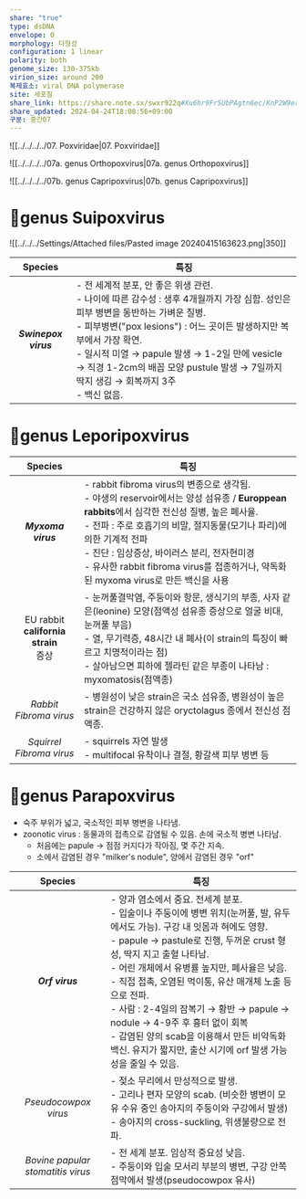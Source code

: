 ```yaml
---
share: "true"
type: dsDNA
envelope: O
morphology: 다형성
configuration: 1 linear
polarity: both
genome_size: 130-375kb
virion_size: around 200
복제효소: viral DNA polymerase
site: 세포질
share_link: https://share.note.sx/swxr922q#Xu6hr9Fr5UbPAgtn6ec/KnP2W9erkNvllsXQ9w1k8qc
share_updated: 2024-04-24T18:08:56+09:00
구분: 중간07
---
```


![[../../../../07. Poxviridae|07. Poxviridae]]


![[../../../../07a. genus Orthopoxvirus|07a. genus Orthopoxvirus]]

![[../../../../07b. genus Capripoxvirus|07b. genus Capripoxvirus]]

# 🧬genus Suipoxvirus

![[../../../Settings/Attached files/Pasted image 20240415163623.png|350]]

|       Species        | 특징                                                                                                                                                                                                                                              |
| :------------------: | ----------------------------------------------------------------------------------------------------------------------------------------------------------------------------------------------------------------------------------------------- |
| ***Swinepox virus*** | - 전 세계적 분포, 안 좋은 위생 관련.<br>- 나이에 따른 감수성 : 생후 4개월까지 가장 심함. 성인은 피부 병변을 동반하는 가벼운 질병.<br>- 피부병변("pox lesions") : 어느 곳이든 발생하지만 복부에서 가장 확연.<br>- 일시적 미열 → papule 발생 → 1-2일 만에 vesicle → 직경 1-2cm의 배꼽 모양 pustule 발생 → 7일까지 딱지 생김 → 회복까지 3주<br>- 백신 없음. |

# 🧬genus Leporipoxvirus

|                 Species                  | 특징                                                                                                                                                                                                                                                           |
| :--------------------------------------: | ------------------------------------------------------------------------------------------------------------------------------------------------------------------------------------------------------------------------------------------------------------ |
|            ***Myxoma virus***            | - rabbit fibroma virus의 변종으로 생각됨.<br>- 야생의 reservoir에서는 양성 섬유종 / **Europpean rabbits**에서 심각한 전신성 질병, 높은 폐사율.<br>- 전파 : 주로 호흡기의 비말, 절지동물(모기나 파리)에 의한 기계적 전파<br>- 진단 : 임상증상, 바이러스 분리, 전자현미경<br>- 유사한 rabbit fibroma virus를 접종하거나, 약독화된 myxoma virus로 만든 백신을 사용 |
| EU rabbit<br>**california strain**<br>증상 | - 눈꺼풀결막염, 주둥이와 항문, 생식기의 부종, 사자 같은(leonine) 모양(점액성 섬유종 증상으로 얼굴 비대, 눈꺼풀 부음)<br>- 열, 무기력증, 48시간 내 폐사(이 strain의 특징이 빠르고 치명적이라는 점)<br>- 살아남으면 피하에 젤라틴 같은 부종이 나타남 : myxomatosis(점액종)                                                                               |
|          *Rabbit Fibroma virus*          | - 병원성이 낮은 strain은 국소 섬유종, 병원성이 높은 strain은 건강하지 않은 oryctolagus 종에서 전신성 점액종.                                                                                                                                                                                   |
|         *Squirrel Fibroma virus*         | - squirrels 자연 발생<br>- multifocal 유착이나 결절, 황갈색 피부 병변 등                                                                                                                                                                                                       |

# 🧬genus Parapoxvirus

- 숙주 부위가 넓고, 국소적인 피부 병변을 나타냄.
- zoonotic virus : 동물과의 접촉으로 감염될 수 있음. 손에 국소적 병변 나타남.
	- 처음에는 papule → 점점 커지다가 작아짐, 몇 주간 지속.
	- 소에서 감염된 경우 "milker's nodule", 양에서 감염된 경우 "orf"

|              Species              | 특징                                                                                                                                                                                                                                                                                                                                               |
| :-------------------------------: | ------------------------------------------------------------------------------------------------------------------------------------------------------------------------------------------------------------------------------------------------------------------------------------------------------------------------------------------------ |
|          ***Orf virus***          | - 양과 염소에서 중요. 전세계 분포.<br>- 입술이나 주둥이에 병변 위치(눈꺼풀, 발, 유두에서도 가능). 구강 내 잇몸과 혀에도 영향.<br>- papule → pastule로 진행, 두꺼운 crust 형성, 딱지 지고 출혈 나타남.<br>- 어린 개체에서 유병률 높지만, 폐사율은 낮음.<br>- 직접 접촉, 오염된 먹이통, 유산 매개체 노출 등으로 전파.<br>- 사람 : 2-4일의 잠복기 → 황반 → papule → nodule → 4-9주 후 흉터 없이 회복<br>- 감염된 양의 scab을 이용해서 만든 비약독화 백신. 유지가 짧지만, 출산 시기에 orf 발생 가능성을 줄일 수 있음. |
|       *Pseudocowpox virus*        | - 젖소 무리에서 만성적으로 발생.<br>- 고리나 편자 모양의 scab. (비슷한 병변이 모유 수유 중인 송아지의 주둥이와 구강에서 발생)<br>- 송아지의 cross-suckling, 위생불량으로 전파.                                                                                                                                                                                                                              |
| *Bovine papular stomatitis virus* | - 전 세계 분포. 임상적 중요성 낮음.<br>- 주둥이와 입술 모서리 부분의 병변, 구강 안쪽 점막에서 발생(pseudocowpox 유사)                                                                                                                                                                                                                                                                   |
